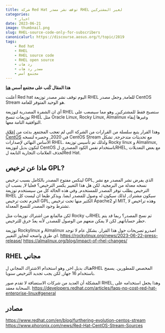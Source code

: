 ```yaml
---
title: شركة Red Hat توقف نشر مصدر RHEL لغير المشتركين
categories: 
    - اخبار
date: 2023-06-21
image: thumbnail.png
slug: RHEL-source-code-only-for-subscribers
canonicalurl: https://discourse.aosus.org/t/topic/2819
tags:
    - Red hat
    - RHEL
    - RHEL source code
    - RHEL open source
    - رد هات
    - مصدر رد هات
    - مجتمع أسس
---
```


**هذا المقال كُتب على مجتمع أسس [هنا](https://discourse.aosus.org/t/topic/2819)**

أعلنت Red hat اليوم توقف نشر مصدر توزيعة RHEL للعامة, وجعل مصدر CentOS Stream هو الوحيد المتوفر للعامة.

أي ان الشفرة المصدرية لتوزيعة RHEL ستصبح فقط للمشتركين, وهو مما سيصعب على توزيعات تنسخ RHEL مثل Oracle Linux, Rocky Linux, Almalinux وغيرها إبقاء التوافقية التامة معها.

وهذا القرار يتبع سلسلة من القرارات من الشركة التي لم تعجب المجتمع, بدئت من [إغلاق CentOS](https://arstechnica.com/gadgets/2020/12/centos-shifts-from-red-hat-unbranded-to-red-hat-beta/) في 2020, وحصره لنسخه CentOS Stream مع تحديثات متدحرجة, تشكل الأساس النهائي لإصدارات RHEL.
ولذلك تم تأسيس توزيعة Rocky linux و Almalinux, لتكون بديل لتوزيعة CentOS باستخدام نفس الكود المصدري لRHEL, مع بعض التعديلات لحذف العلامات التجارية التابعة لRed Hat.

## ماذا عن ترخيص GPL?
لينكس مفتوح المصدر بالكامل بسبب ترخيص GPL, الذي يفرض نشر المصدر مع نشر نسخه معدلة من البرمجية.
لكن هل هذا التغيير يكسر الترخيص؟ فعليا لا, بسبب ان الترخيص يطلب توفر المصدر للمستخدم, وفي هذه الحالة كل من سيستخدم توزيعة RHEL سيكون مشترك, لذلك سيكون له وصول للمصدر ايضا.
ويذكر طبعا ان ليست كل الحزم تحت ترخيص GPL, الكثير منها تحت ترخيص Apache2 او MIT, وهذه تراخيص لا تشترط وجود المصدر للنسخ المعدلة.

لكن مالمانع من اشتراك توزيعات مثل Rocky بRHEL ثم نسخ المصدر؟
ربما قد يتم حظر حساباتهم, لكن لا يمكن منعهم من الوصول للمصدر, لأنه يعدّ خرق للترخيص.

توزيعة Rockylinux و Almalinux اصدرو تصريحات حول هذا القرار.
بشكل عام لا توجد اي طرق واضحه لتجاوز التغيير.
https://rockylinux.org/news/2023-06-22-press-release/
https://almalinux.org/blog/impact-of-rhel-changes/


## RHEL مجاني
هناك بديل اخر, وهو استخدام الاشتراك المجاني لRHEL المخصص للمطورين.
يسمح باستخدام 16 جهاز, لكن يجب تجديد الترخيص سنويا.

المشكلة أن العديد من شركات الاستضافة لا تقدم صور RHEL, وهذا يجعل استخدامه على السحابة معقد.
https://developers.redhat.com/articles/faqs-no-cost-red-hat-enterprise-linux#general

## مصادر
https://www.redhat.com/en/blog/furthering-evolution-centos-stream
https://www.phoronix.com/news/Red-Hat-CentOS-Stream-Sources